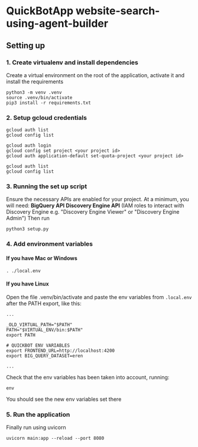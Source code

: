 # QuickBotApp website-search-using-agent-builder

## Setting up
### 1. Create virtualenv and install dependencies
Create a virtual environment on the root of the application, activate it and install the requirements
```
python3 -m venv .venv
source .venv/bin/activate
pip3 install -r requirements.txt
```

### 2. Setup gcloud credentials
```
gcloud auth list
gcloud config list

gcloud auth login
gcloud config set project <your project id> 
gcloud auth application-default set-quota-project <your project id>

gcloud auth list
gcloud config list
```

### 3. Running the set up script

Ensure the necessary APIs are enabled for your project.
At a minimum, you will need: 
**BigQuery API**
**Discovery Engine API** (IAM roles to interact with Discovery Engine e.g.
"Discovery Engine Viewer" or "Discovery Engine Admin")
Then run

```
python3 setup.py
```

### 4. Add environment variables

#### If you have Mac or Windows
```
. ./local.env
```

#### If you have Linux
Open the file .venv/bin/activate and paste the env variables from `.local.env` after the PATH export, like this:
```
...

_OLD_VIRTUAL_PATH="$PATH"
PATH="$VIRTUAL_ENV/bin:$PATH"
export PATH

# QUICKBOT ENV VARIABLES
export FRONTEND_URL=http://localhost:4200
export BIG_QUERY_DATASET=eren

...
```

Check that the env variables has been taken into account, running: 
```
env
```
You should see the new env variables set there


### 5. Run the application
Finally run using uvicorn
```
uvicorn main:app --reload --port 8080
```